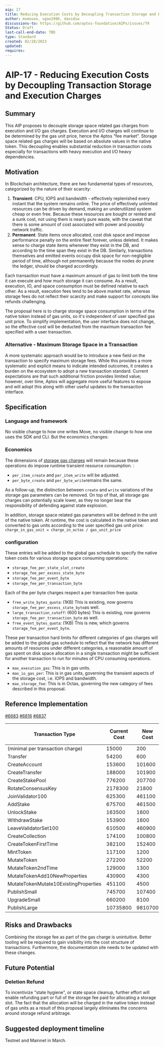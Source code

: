 ```yaml
---
aip: 17
title: Reducing Execution Costs by Decoupling Transaction Storage and Execution Charges
author: msmouse, vgao1996, davidiw
discussions-to: https://github.com/aptos-foundation/AIPs/issues/79
Status: Draft
last-call-end-date: TBD
type: Standard
created: 02/28/2023
updated:
requires:
---
```


# AIP-17 - Reducing Execution Costs by Decoupling Transaction Storage and Execution Charges
  
## Summary

This AIP proposes to decouple storage space related gas charges from execution and I/O gas charges. Execution and I/O charges will continue to be determined by the gas unit price, hence the Aptos "fee market". Storage space related gas charges will be based on absolute values in the native token. This decoupling enables substantial reduction in transaction costs especially for transactions with heavy execution and I/O heavy dependencies.

## Motivation

In Blockchain architecture, there are two fundamental types of resources, categorized by the nature of their scarcity:

1. **Transient**: CPU, IOPS and bandwidth - effectively replenished every instant that the system remains online. The price of effectively unlimited resources can be driven by demand, making an underutilized system cheap or even free. Because these resources are bought or rented and a sunk cost, not using them is nearly pure waste, with the caveat that there is some amount of cost associated with power and possibly network traffic.
2. **Permanent**: State items once allocated, cost disk space and impose performance penalty on the entire fleet forever, unless deleted. It makes sense to charge state items whenever they exist in the DB, and according to the time span they exist in the DB. Similarly, transactions themselves and emitted events occupy disk space for non-negligible period of time, although not permanently because the nodes do prune the ledger, should be charged accordingly.

Each transaction must have a maximum amount of gas to limit both the time it can execute and how much storage it can consume. As a result, execution, IO, and space consumption must be defined relative to each other. As a result, execution fees tend to be above market rate, whereas storage fees do not reflect their scarcity and make support for concepts like refunds challenging.

The proposal here is to charge storage space consumption in terms of the native token instead of gas units, so it's independent of user specified gas unit price. To simplify implementation, the user interface does not change, so the effective cost will be deducted from the maximum transaction fee specified with a user transaction.

### Alternative - Maximum Storage Space in a Transaction

A more systematic approach would be to introduce a new field on the transaction to specify maximum storage fees. While this provides a more systematic and explicit means to indicate intended outcomes, it creates a burden on the ecosystem to adopt a new transaction standard. Current expectations are that such additional friction provides limited value; however, over time, Aptos will aggregate more useful features to expose and will adopt this along with other useful updates to the transaction interface.

## Specification

### Language and framework

No visible change to how one writes Move, no visible change to how one uses the SDK and CLI. But the economics changes:

### Economics

The dimensions of [storage gas charges](https://github.com/aptos-labs/aptos-core/blob/7ad1c053f8a33aba4a485fe28e81a6f419187eaf/aptos-move/framework/aptos-framework/sources/storage_gas.move#L183-L196) will remain because these operations do impose runtime transient resource consumption. :

- `per_item_create` and `per_item_write` will be adjusted.
- `per_byte_create` and `per_byte_write`remains the same.

As a follow-up, the distinction between `create` and `write` variations of the storage gas parameters can be removed. On top of that, all storage gas charges can potentially scale lower, as they no longer bear the responsibility of defending against state explosion.

In addition, storage space related gas parameters will be defined in the unit of the native token. At runtime, the cost is calculated in the native token and converted to gas units according to the user specified gas unit price: `charge_in_gas_unit = charge_in_octas / gas_unit_price`

### configuration

These entries will be added to the global gas schedule to specify the native token costs for various storage space consuming operations:

- `storage_fee_per_state_slot_create`
- `storage_fee_per_excess_state_byte`
- `storage_fee_per_event_byte`
- `storage_fee_per_transaction_byte`

Each of the per byte charges respect a per transaction free quota:

- `free_write_bytes_quota`: (1KB) This is existing, now governs `storage_fee_per_excess_state_byte`as well.
- `large_transaction_cutoff`: (600 bytes) This is existing, now governs `storage_fee_per_transaction_byte` as well.
- `free_event_bytes_quota`: (1KB) This is new, which governs `storage_fee_per_event_byte`.

These per transaction hard limits for different categories of gas charges will be added to the global gas schedule to reflect that the network has different amounts of resources under different categories, a reasonable amount of gas spent on disk space allocation in a single transaction might be sufficient for another transaction to run for minutes of CPU consuming operations.

- `max_execution_gas`: This is in gas units.
- `max_io_gas_per`: This is in gas units, governing the transient aspects of the storage cost, i.e. IOPS and bandwidth.
- `max_storage_fee`: This is in Octas, governing the new category of fees described in this proposal.


## Reference Implementation

[#6683](https://github.com/aptos-labs/aptos-core/pull/6683)
[#6816](https://github.com/aptos-labs/aptos-core/pull/6816)
[#6837](https://github.com/aptos-labs/aptos-core/pull/6837)

| Transaction Type | Current Cost | New Cost | Change | reduced by factor |
| - | - | - | - | - |
| (minimal per transaction charge) | 15000 | 200 | -98.67% | 75.0x |
| Transfer | 54200 | 600 | -98.89% | 90.3x |
| CreateAccount | 153600 | 101600 | -33.85% | 1.5x |
| CreateTransfer | 188000 | 101900 | -45.80% | 1.8x |
| CreateStakePool | 776200 | 207700 | -73.24% | 3.7x |
| RotateConsensusKey | 2178300 | 21800 | -99.00% | 99.9x |
| JoinValidator100 | 625300 | 461100 | -26.26% | 1.4x |
| AddStake | 675700 | 461500 | -31.70% | 1.5x |
| UnlockStake | 163500 | 1600 | -99.02% | 102.2x |
| WithdrawStake | 153900 | 1600 | -98.96% | 96.2x |
| LeaveValidatorSet100 | 610500 | 460900 | -24.50% | 1.3x |
| CreateCollection | 174100 | 100800 | -42.10% | 1.7x |
| CreateTokenFirstTime | 382100 | 152400 | -60.12% | 2.5x |
| MintToken | 117100 | 1200 | -98.98% | 97.6x |
| MutateToken | 272200 | 52200 | -80.82% | 5.2x |
| MutateToken2ndTime | 129000 | 1300 | -98.99% | 99.2x |
| MutateTokenAdd10NewProperties | 430900 | 4300 | -99.00% | 100.2x |
| MutateTokenMutate10ExistingProperties | 451100 | 4500 | -99.00% | 100.2x |
| PublishSmall | 745700 | 107400 | -85.60% | 6.9x |
| UpgradeSmall | 660200 | 8100 | -98.77% | 81.5x |
| PublishLarge | 10735800 | 9810700 | -8.62% | 1.1x |

## Risks and Drawbacks

Combining the storage fee as part of the gas charge is unintuitive. Better tooling will be required to  gain visibility into the cost structure of transactions. Furthermore, the documentation site needs to be updated with these changes.

## Future Potential

### Deletion Refund 

To incentivize "state hygiene", or state space cleanup, further effort will enable refunding part or full of the storage fee paid for allocating a storage slot. The fact that the allocation will be charged in the native token instead of gas units as a result of this proposal largely eliminates the concerns around storage refund arbitrage.

## Suggested deployment timeline

Testnet and Mainnet in March.
